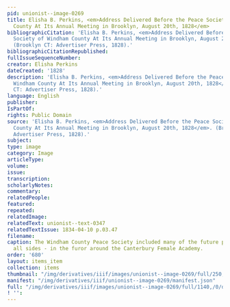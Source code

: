 ```yaml
---
pid: unionist--image-0269
title: Elisha B. Perkins, <em>Address Delivered Before the Peace Society of Windham
  County At Its Annual Meeting in Brooklyn, August 20th, 1828</em>
bibliographicCitation: 'Elisha B. Perkins, <em>Address Delivered Before the Peace
  Society of Windham County At Its Annual Meeting in Brooklyn, August 20th, 1828</em>.
  (Brooklyn CT: Advertiser Press, 1828).'
bibliographicCitationRepublished: 
fullIssueSequenceNumber: 
creator: Elisha Perkins
dateCreated: '1828'
description: 'Elisha B. Perkins, <em>Address Delivered Before the Peace Society of
  Windham County At Its Annual Meeting in Brooklyn, August 20th, 1828</em>. (Brooklyn
  CT: Advertiser Press, 1828).'
language: English
publisher: 
IsPartOf: 
rights: Public Domain
source: 'Elisha B. Perkins, <em>Address Delivered Before the Peace Society of Windham
  County At Its Annual Meeting in Brooklyn, August 20th, 1828</em>. (Brooklyn CT:
  Advertiser Press, 1828).'
subject: 
type: image
category: Image
articleType: 
volume: 
issue: 
transcription: 
scholarlyNotes: 
commentary: 
relatedPeople: 
featured: 
repeated: 
relatedImage: 
relatedText: unionist--text-0347
relatedTextIssue: 1834-04-10 p.03.47
filename: 
caption: The Windham County Peace Society included many of the future players - on
  all sides - in the furor around the Canterbury Female Academy.
order: '680'
layout: items_item
collection: items
thumbnail: "/img/derivatives/iiif/images/unionist--image-0269/full/250,/0/default.jpg"
manifest: "/img/derivatives/iiif/unionist--image-0269/manifest.json"
full: "/img/derivatives/iiif/images/unionist--image-0269/full/1140,/0/default.jpg"
! '': 
---
```

